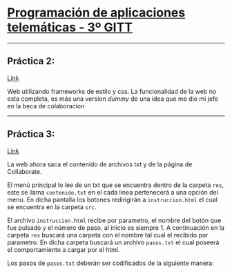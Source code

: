 # [Programación de aplicaciones telemáticas - 3º GITT](https://github.com/J0nan/PAT)


***

## Práctica 2:

[Link](https://j0nan.github.io/PAT/Practica2)

Web utilizando frameworks de estilo y css. 
La funcionalidad de la web no esta completa, es más una version _dummy_ de una idea que me dio mi jefe en la beca de colaboracion

***
## Práctica 3:

[Link](https://j0nan.github.io/PAT/Practica3)

La web ahora saca el contenido de archivos txt y de la página de Collaborate.

El menú principal lo lee de un txt que se encuentra dentro de la carpeta `res`, este se llama `contenido.txt` en el cada linea pertenecerá a una opción del menu. En dicha pantalla los botones redirigirán a `instruccion.html`  el cual se encuentra en la carpeta `src`. 

El archivo `instruccion.html` recibe por parametro, el nombre del botón que fue pulsado y el número de paso, al inicio es siempre 1. A continuación en la carpeta `res` buscará una carpeta con el nombre tal cual el recibido por parametro. En dicha carpeta buscará un archivo `pasos.txt` el cual poseerá el comportamiento a cargar por el html.

Los pasos de `pasos.txt` deberán ser codificados de la siguiente manera:

